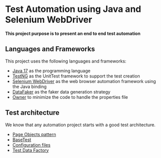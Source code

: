# Test Automation using Java and Selenium WebDriver

**This project purpose is to present an end to end test automation**

## Languages and Frameworks

This project uses the following languages and frameworks:

* [Java 17](https://openjdk.java.net/projects/jdk/17/) as the programming language
* [TestNG](https://testng.org/doc/) as the UnitTest framework to support the test creation
* [Selenium WebDriver](https://www.selenium.dev/) as the web browser automation framework using the Java binding
* [DataFaker](https://www.datafaker.net/) as the faker data generation strategy
* [Owner](http://owner.aeonbits.org/) to minimize the code to handle the properties file
## Test architecture

We know that any automation project starts with a good test architecture.

* [Page Objects pattern](#page-objects-pattern)
* [BaseTest](#basetest)
* [Configuration files](#configuration-files)
* [Test Data Factory](#test-data-factory)